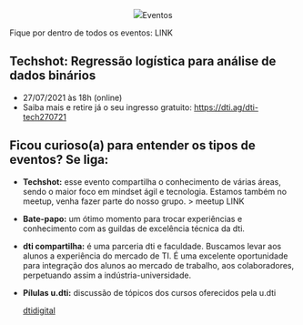 <p align="center">
<img src="https://magazine25.vteximg.com.br/arquivos/ids/207265-1250-1250/Balao-Metalizado-Redondo-Feliz-Aniversario-Azul-18------1-Unidade.jpg?v=637426739577930000"

# Eventos

Fique por dentro de todos os eventos: LINK 

## Techshot: Regressão logística para análise de dados binários
- 27/07/2021 às 18h (online)
- Saiba mais e retire já o seu ingresso gratuito: <https://dti.ag/dti-tech270721>


## Ficou curioso(a) para entender os tipos de eventos? Se liga:

- **Techshot:**  esse evento compartilha o conhecimento de várias áreas, sendo o maior foco em mindset ágil e tecnologia. Estamos também no meetup, venha fazer parte do nosso grupo. > meetup LINK
- **Bate-papo:** um ótimo momento para trocar experiências e conhecimento com as guildas de excelência técnica da dti. 
- **dti compartilha:**  é uma parceria dti e faculdade. Buscamos levar aos alunos a experiência do mercado de TI.  É uma excelente oportunidade para integração dos alunos ao mercado de trabalho, aos colaboradores, perpetuando assim a indústria-universidade. 
- **Pílulas u.dti:** discussão de tópicos dos cursos oferecidos pela u.dti 

  <a href="https://https://www.dtidigital.com.br//">dtidigital</a></p>
  
  <style>
/*Link não visitado */
a:link {
  color: green;
  text-decoration: none;
}
